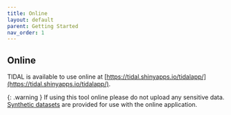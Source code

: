```yaml
---
title: Online
layout: default
parent: Getting Started
nav_order: 1
---
```


## Online

TIDAL is available to use online at [https://tidal.shinyapps.io/tidalapp/](https://tidal.shinyapps.io/tidalapp/).

{: .warning }
If using this tool online please do not upload any sensitive data. [Synthetic datasets](/docs/synthetic_data) are provided for use with the online application.
